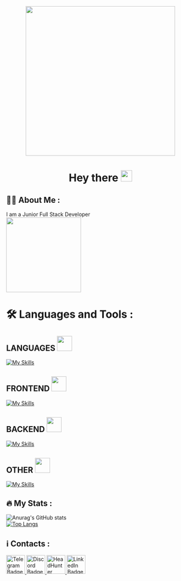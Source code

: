 <div id="header" align="center">
  <img src="https://media.giphy.com/media/bLVTnQvgggksbDXs7S/giphy.gif" width="400"/>
</div>



  <h1 align="center">
  Hey there
  <img src="https://media.giphy.com/media/hvRJCLFzcasrR4ia7z/giphy.gif" width="30px"/>
</h1>

## :man_technologist: About Me :
I am a Junior Full Stack Developer
<br>
<img src="https://media.giphy.com/media/WUlplcMpOCEmTGBtBW/giphy.gif" width="200">

# :hammer_and_wrench: Languages and Tools :
##  LANGUAGES <img src="https://media.giphy.com/media/7Z49eulwv4aGY35RaD/giphy.gif" width="40px"/>
[![My Skills](https://skillicons.dev/icons?i=js,ts,rust,python)](https://skillicons.dev)
## FRONTEND <img src="https://media.giphy.com/media/l0iVAuEtPF5KRbqmvd/giphy.gif" width="40px"/>
[![My Skills](https://skillicons.dev/icons?i=vue,nuxtjs,html,css,sass)](https://skillicons.dev)
## BACKEND <img src="https://media.giphy.com/media/qlDjRipF0GwezDW2sV/giphy.gif" width="40px"/>
[![My Skills](https://skillicons.dev/icons?i=nodejs,postgres,express,prisma,docker)](https://skillicons.dev)
## OTHER <img src="https://media.giphy.com/media/xbOgcm8b2F1dWVD3Zv/giphy.gif" width="40px"/>
[![My Skills](https://skillicons.dev/icons?i=vite,webpack,githubactions)](https://skillicons.dev)

## :fire: My Stats :
![Anurag's GitHub stats](https://github-readme-stats.vercel.app/api?username=syntax-dot&show_icons=true&theme=dark)
  <br>
[![Top Langs](https://github-readme-stats.vercel.app/api/top-langs/?username=syntax-dot&theme=dark&layout=compact)](https://github.com/anuraghazra/github-readme-stats)

## :information_source: Contacts :
<div id="Badge">
  <a href="https://t.me/SYNTAXNAME">
    <img src="https://user-images.githubusercontent.com/75541723/201656769-f0f3d527-64df-4580-ad0d-86693a65b951.svg" alt="Telegram Badge" width="50"/>
  <a/.>
  
  <a href="https://discordapp.com/users/Shkurolog#2381/ ">
    <img src="https://user-images.githubusercontent.com/75541723/201657580-63eeafd6-5965-4e67-aa97-98d58854edd1.svg" alt="Discord Badge" width="50"/>
  <a/.>
    
  <a href="https://tver.hh.ru/resume/f339c48dff089a7f150039ed1f6e5746413631">
    <img src="https://user-images.githubusercontent.com/75541723/201655428-9969ef66-f515-4583-95f8-4d8d9ce1ad2f.png" alt="HeadHunter Badge" width="50"/>
  <a/.>
    
  <a href="https://www.linkedin.com/in/syntax-dot-74112b257/">
    <img src="https://user-images.githubusercontent.com/75541723/201722117-d806fb9e-0be9-4782-8129-541915bc4254.svg" alt="LinkedIn Badge" width="50"/>
  <a/.>

<div/>

